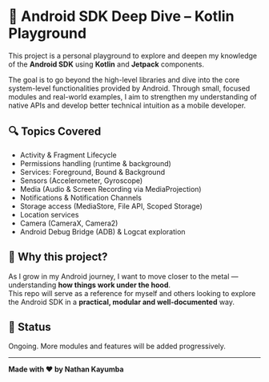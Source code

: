 
# 📱 Android SDK Deep Dive – Kotlin Playground

This project is a personal playground to explore and deepen my knowledge of the **Android SDK** using **Kotlin** and **Jetpack** components.

The goal is to go beyond the high-level libraries and dive into the core system-level functionalities provided by Android. Through small, focused modules and real-world examples, I aim to strengthen my understanding of native APIs and develop better technical intuition as a mobile developer.

## 🔍 Topics Covered

- Activity & Fragment Lifecycle
- Permissions handling (runtime & background)
- Services: Foreground, Bound & Background
- Sensors (Accelerometer, Gyroscope)
- Media (Audio & Screen Recording via MediaProjection)
- Notifications & Notification Channels
- Storage access (MediaStore, File API, Scoped Storage)
- Location services
- Camera (CameraX, Camera2)
- Android Debug Bridge (ADB) & Logcat exploration

## 🧪 Why this project?

As I grow in my Android journey, I want to move closer to the metal — understanding **how things work under the hood**.  
This repo will serve as a reference for myself and others looking to explore the Android SDK in a **practical, modular and well-documented** way.

## 🚧 Status

Ongoing. More modules and features will be added progressively.

---

**Made with ❤️ by Nathan Kayumba**
